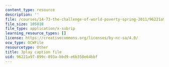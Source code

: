 ```yaml
---
content_type: resource
description: ''
file: /courses/14-73-the-challenge-of-world-poverty-spring-2011/96221a97899c893abbd9e6b358e64bbf_LERsET25_l0.srt
file_size: 105018
file_type: application/x-subrip
learning_resource_types: []
license: https://creativecommons.org/licenses/by-nc-sa/4.0/
ocw_type: OCWFile
resourcetype: Other
title: 3play caption file
uid: 96221a97-899c-893a-bbd9-e6b358e64bbf
---
```

